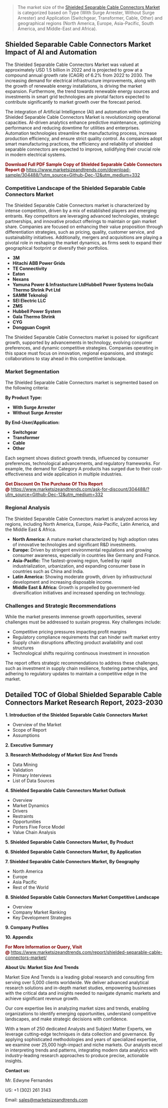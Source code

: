 <blockquote><p>The market size of the <a href="https://www.marketsizeandtrends.com/download-sample/304488/?utm_source=Github-Dec-12&amp;utm_medium=332" target="_blank">Shielded Separable Cable Connectors Market </a>is categorized based on Type (With Surge Arrester, Without Surge Arrester) and Application (Switchgear, Transformer, Cable, Other) and geographical regions (North America, Europe, Asia-Pacific, South America, and Middle-East and Africa).</p></blockquote><p><h2>Shielded Separable Cable Connectors Market Impact of AI and Automation</h2><p>The Shielded Separable Cable Connectors Market was valued at approximately USD 1.5 billion in 2022 and is projected to grow at a compound annual growth rate (CAGR) of 6.2% from 2022 to 2030. The increasing demand for electrical infrastructure improvements, along with the growth of renewable energy installations, is driving the market expansion. Furthermore, the trend towards renewable energy sources and investments in smart grid technologies are pivotal factors expected to contribute significantly to market growth over the forecast period.</p><p>The integration of Artificial Intelligence (AI) and automation within the Shielded Separable Cable Connectors Market is revolutionizing operational capacities. AI-driven analytics enhance predictive maintenance, optimizing performance and reducing downtime for utilities and enterprises. Automation technologies streamline the manufacturing process, increase production efficiency, and ensure strict quality control. As companies adopt smart manufacturing practices, the efficiency and reliability of shielded separable connectors are expected to improve, solidifying their crucial role in modern electrical systems.</p></p><p><strong><span style="color: #800000;">Download Full PDF Sample Copy of Shielded Separable Cable Connectors Report @</span>&nbsp;</strong><a href="https://www.marketsizeandtrends.com/download-sample/304488/?utm_source=Github-Dec-12&amp;utm_medium=332">https://www.marketsizeandtrends.com/download-sample/304488/?utm_source=Github-Dec-12&amp;utm_medium=332</a></p><h3>Competitive Landscape of the Shielded Separable Cable Connectors Market</h3><p>The Shielded Separable Cable Connectors market is characterized by intense competition, driven by a mix of established players and emerging entrants. Key competitors are leveraging advanced technologies, strategic partnerships, and innovative product offerings to maintain or gain market share. Companies are focused on enhancing their value proposition through differentiation strategies, such as pricing, quality, customer service, and sustainability initiatives. Additionally, mergers and acquisitions are playing a pivotal role in reshaping the market dynamics, as firms seek to expand their geographical footprint or diversify their portfolios.</p><p><strong><p><ul><li>3M </li><li> Hitachi ABB Power Grids </li><li> TE Connectivity </li><li> Eaton </li><li> Nexans </li><li> Yamuna Power & Infrastucture LtdHubbell Power Systems IncGala Thermo Shrink Pvt Ltd </li><li> SAMM Teknoloji </li><li> SEI Electric LLC </li><li> ZMS </li><li> Hubbell Power System </li><li> Gala Thermo Shrink </li><li> CYG </li><li> Dongguan Cognit</p></li></ul></p></strong></p><p>The Shielded Separable Cable Connectors market is poised for significant growth, supported by advancements in technology, evolving consumer preferences, and dynamic competitive strategies. Companies operating in this space must focus on innovation, regional expansions, and strategic collaborations to stay ahead in this competitive landscape.</p><h3>Market Segmentation</h3><p>The Shielded Separable Cable Connectors market is segmented based on the following criteria:</p><p><strong>By Product Type:</strong></p><p><strong><p><ul><li>With Surge Arrester </li><li> Without Surge Arrester</p></li></ul></p></strong></p><p><strong>By End-User/Application:</strong></p><p><strong><p><ul><li>Switchgear </li><li> Transformer </li><li> Cable </li><li> Other</p></li></ul></p></strong></p><p>Each segment shows distinct growth trends, influenced by consumer preferences, technological advancements, and regulatory frameworks. For example, the demand for Category A products has surged due to their cost-effectiveness and wide application in multiple industries.</p><p><strong><span style="color: #800000;">Get Discount On The Purchase Of This Report @&nbsp;</span></strong><a href="https://www.marketsizeandtrends.com/ask-for-discount/304488/?utm_source=Github-Dec-12&amp;utm_medium=332">https://www.marketsizeandtrends.com/ask-for-discount/304488/?utm_source=Github-Dec-12&amp;utm_medium=332</a></p><h3>Regional Analysis</h3><p>The Shielded Separable Cable Connectors market is analyzed across key regions, including North America, Europe, Asia-Pacific, Latin America, and the Middle East &amp; Africa.</p><ul><li><strong>North America:</strong> A mature market characterized by high adoption rates of innovative technologies and significant R&amp;D investments.</li><li><strong>Europe:</strong> Driven by stringent environmental regulations and growing consumer awareness, especially in countries like Germany and France.</li><li><strong>Asia-Pacific:</strong> The fastest-growing region, fueled by rapid industrialization, urbanization, and expanding consumer base in countries such as China and India.</li><li><strong>Latin America:</strong> Showing moderate growth, driven by infrastructural development and increasing disposable income.</li><li><strong>Middle East &amp; Africa:</strong> Growth is propelled by government-led diversification initiatives and increased spending on technology.</li></ul><h3>Challenges and Strategic Recommendations</h3><p>While the market presents immense growth opportunities, several challenges must be addressed to sustain progress. Key challenges include:</p><ul><li>Competitive pricing pressures impacting profit margins</li><li>Regulatory compliance requirements that can hinder swift market entry</li><li>Supply chain disruptions affecting product availability and cost structures</li><li>Technological shifts requiring continuous investment in innovation</li></ul><p>The report offers strategic recommendations to address these challenges, such as investment in supply chain resilience, fostering partnerships, and adhering to regulatory updates to maintain a competitive edge in the market.</p><h2>Detailed TOC of Global Shielded Separable Cable Connectors Market Research Report, 2023-2030</h2><p><strong>1. Introduction of the Shielded Separable Cable Connectors Market</strong></p><ul><li>Overview of the Market</li><li>Scope of Report</li><li>Assumptions&nbsp;</li></ul><p><strong>2. Executive Summary</strong></p><p><strong>3. Research Methodology of <strong>Market Size And Trends</strong></strong></p><ul><li>Data Mining</li><li>Validation</li><li>Primary Interviews</li><li>List of Data Sources&nbsp;</li></ul><p><strong>4. Shielded Separable Cable Connectors Market Outlook</strong></p><ul><li>Overview</li><li>Market Dynamics</li><li>Drivers</li><li>Restraints</li><li>Opportunities</li><li>Porters Five Force Model</li><li>Value Chain Analysis&nbsp;</li></ul><p><strong>5. Shielded Separable Cable Connectors Market, By Product</strong></p><p><strong>6. Shielded Separable Cable Connectors Market, By Application</strong></p><p><strong>7. Shielded Separable Cable Connectors Market, By Geography</strong></p><ul><li>North America</li><li>Europe</li><li>Asia Pacific</li><li>Rest of the World&nbsp;</li></ul><p><strong>8. Shielded Separable Cable Connectors Market Competitive Landscape</strong></p><ul><li>Overview</li><li>Company Market Ranking</li><li>Key Development Strategies&nbsp;</li></ul><p><strong>9. Company Profiles</strong></p><p><strong>10. Appendix</strong></p><p><strong><span style="color: #800000;">For More Information or Query, Visit @&nbsp;</span></strong><a href="https://www.marketsizeandtrends.com/report/shielded-separable-cable-connectors-market/">https://www.marketsizeandtrends.com/report/shielded-separable-cable-connectors-market/</a></p><p></p><p><strong>About Us:&nbsp;Market Size And Trends</strong></p><p>Market Size And Trends&nbsp;is a leading global research and consulting firm serving over 5,000 clients worldwide. We deliver advanced analytical research solutions and in-depth market studies, empowering businesses with the critical data and insights needed to navigate dynamic markets and achieve significant revenue growth.</p><p>Our core expertise lies in analyzing market sizes and trends, enabling organizations to identify emerging opportunities, understand competitive landscapes, and make strategic decisions with confidence.</p><p>With a team of 250 dedicated Analysts and Subject Matter Experts, we leverage cutting-edge techniques in data collection and governance. By applying sophisticated methodologies and years of specialized expertise, we examine over 25,000 high-impact and niche markets. Our analysts excel in interpreting trends and patterns, integrating modern data analytics with industry-leading research approaches to produce precise, actionable insights.</p><p><strong>Contact us:</strong></p><p>Mr. Edwyne Fernandes</p><p>US: +1 (302) 261 3143</p><p>Email: <a href="mailto:sales@marketsizeandtrends.com">sales@marketsizeandtrends.com</a>&nbsp;</p>
